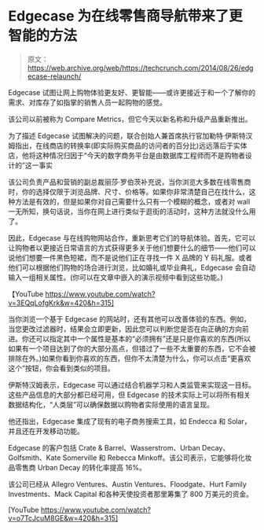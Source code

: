 # Edgecase 为在线零售商导航带来了更智能的方法 

> 原文：<https://web.archive.org/web/https://techcrunch.com/2014/08/26/edgecase-relaunch/>

Edgecase 试图让网上购物体验更友好、更智能——或许更接近于和一个了解你的需求、对库存了如指掌的销售人员一起购物的感觉。

该公司以前被称为 Compare Metrics，但它今天以新名称和升级产品重新推出。

为了描述 Edgecase 试图解决的问题，联合创始人兼首席执行官加勒特·伊斯特汉姆指出，在线商店的转换率(即实际购买商品的访问者的百分比)远远落后于实体店，他将这种情况归因于“今天的数字商务平台是由数据库工程师而不是购物者设计的”这一事实

该公司负责产品和营销的副总裁丽莎·罗伯茨补充说，当你浏览大多数在线零售商时，你的选择仅限于浏览品牌、尺寸、价格等。如果你非常清楚自己在找什么，这种方法是有效的，但是如果你对自己需要什么只有一个模糊的概念，或者对 wall 一无所知，换句话说，当你在网上进行类似于逛街的活动时，这种方法就没什么用了。

因此，Edgecase 与在线购物网站合作，重新思考它们的导航体验。首先，它可以让购物者以更接近日常语言的方式获得更多关于他们想要什么的细节——他们可以说他们想要一件黑色短裙，而不是说他们正在寻找一件 X 品牌的 Y 码礼服。或者他们可以根据他们购物的场合进行浏览，比如婚礼或毕业典礼，Edgecase 会自动输入一组相关属性。(你可以在文章中嵌入的演示视频中看到这些功能。)

【YouTube https://www.youtube.com/watch?v=3EQqLofgKrk&w=420&h=315]

当你浏览一个基于 Edgecase 的网站时，还有其他可以改善体验的东西。例如，当您更改过滤器时，结果会立即更新，因此您可以判断您是否在向正确的方向前进。你还可以指定其中一个属性是基本的“必须拥有”还是只是你喜欢的东西(所以如果有一个项目达到了你的大部分高点，但错过了一些不太重要的东西，它不会被排除在外。)如果你看到你喜欢的东西，但你不太清楚为什么，你可以点击“更喜欢这个”按钮，你会看到类似的项目。

伊斯特汉姆表示，Edgecase 可以通过结合机器学习和人类监管来实现这一目标。这些产品信息的大部分都已经可用，但 Edgecase 的技术实际上可以将所有相关数据结构化，“人类层”可以确保数据以购物者实际使用的语言呈现。

他还指出，Edgecase 集成了现有的电子商务搜索工具，如 Endecca 和 Solar，并且还在开发移动功能。

Edgecase 的客户包括 Crate & Barrel、Wasserstrom、Urban Decay、Golfsmith、Kate Somerville 和 Rebecca Minkoff。该公司表示，它能够将化妆品零售商 Urban Decay 的转化率提高 16%。

该公司已经从 Allegro Ventures、Austin Ventures、Floodgate、Hurt Family Investments、Mack Capital 和各种天使投资者那里筹集了 800 万美元的资金。

[YouTube https://www.youtube.com/watch?v=o7TcJcuM8GE&w=420&h=315]